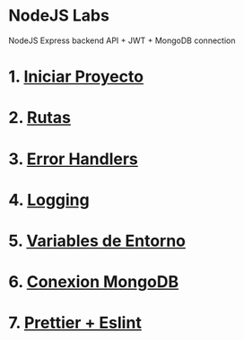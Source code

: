 # NodeJS Labs <!-- omit in toc -->
NodeJS Express backend API + JWT + MongoDB connection

# 1. [Iniciar Proyecto](./01.Iniciar%20Proyecto.md)
# 2. [Rutas](./02.Rutas.md)
# 3. [Error Handlers](03.%20Error%20Handler.md)
# 4. [Logging](04.%20Logging.md)
# 5. [Variables de Entorno](05.%20ENV.md)
# 6. [Conexion MongoDB](06.%20MongoDB.md)
# 7. [Prettier + Eslint](./07.Plugins.md)

